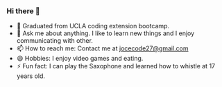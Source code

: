 ### Hi there 👋

- 🔭 Graduated from UCLA coding extension bootcamp.
- 💬 Ask me about anything. I like to learn new things and I enjoy communicating with other.
- 📫 How to reach me: Contact me at jocecode27@gmail.com
- 😄 Hobbies: I enjoy video games and eating.
- ⚡ Fun fact: I can play the Saxophone and learned how to whistle at 17 years old.

